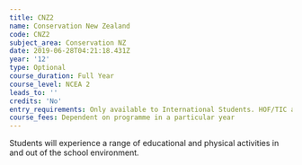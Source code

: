 ```yaml
---
title: CNZ2
name: Conservation New Zealand
code: CNZ2
subject_area: Conservation NZ
date: 2019-06-28T04:21:18.431Z
year: '12'
type: Optional
course_duration: Full Year
course_level: NCEA 2
leads_to: ''
credits: 'No'
entry_requirements: Only available to International Students. HOF/TIC approval.
course_fees: Dependent on programme in a particular year
---
```

Students will experience a range of educational and physical activities in and out of the school environment.
